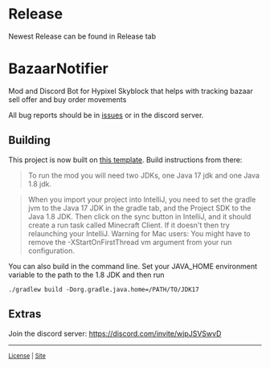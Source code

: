 # Release

Newest Release can be found in Release tab


# BazaarNotifier

Mod and Discord Bot for Hypixel Skyblock that helps with tracking bazaar sell offer and buy order movements



All bug reports should be in [issues](https://github.com/symt/BazaarNotifier/issues) or in the discord server.


## Building

This project is now built on [this template](https://github.com/romangraef/Forge1.8.9Template/). Build instructions from there: 

> To run the mod you will need two JDKs, one Java 17 jdk and one Java 1.8 jdk.

> When you import your project into IntelliJ, you need to set the gradle jvm to the Java 17 JDK in the gradle tab, and the Project SDK to the Java 1.8 JDK. Then click on the sync button in IntelliJ, and it should create a run task called Minecraft Client. If it doesn't then try relaunching your IntelliJ. Warning for Mac users: You might have to remove the -XStartOnFirstThread vm argument from your run configuration.

You can also build in the command line. Set your JAVA_HOME environment variable to the path to the 1.8 JDK and then run

```
./gradlew build -Dorg.gradle.java.home=/PATH/TO/JDK17
```

## Extras

Join the discord server: https://discord.com/invite/wjpJSVSwvD


<hr/>

<sub>[License](https://github.com/symt/BazaarNotifier/blob/master/license.txt) | [Site](https://meyi.dev)</sub>
